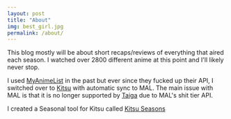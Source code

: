 ```yaml
---
layout: post
title: "About"
img: best_girl.jpg
permalink: /about/
---
```


This blog mostly will be about short recaps/reviews of everything that aired each season. I watched over 2800 different anime at this point and I'll likely never stop.

I used [MyAnimeList](https://myanimelist.net/profile/dreanor) in the past but ever since they fucked up their API, I switched over to [Kitsu](https://kitsu.io/users/Dreanor/) with automatic sync to MAL. The main issue with MAL is that it is no longer supported by [Taiga](https://taiga.moe/) due to MAL's shit tier API.

I created a Seasonal tool for Kitsu called [Kitsu Seasons](https://github.com/DreanorAnime/Kitsu-Seasons)